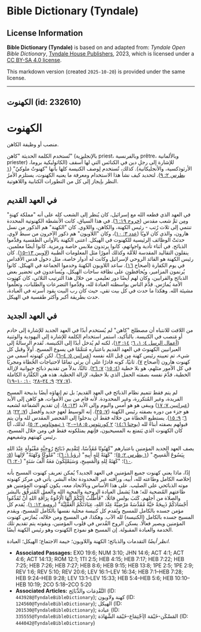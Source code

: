 # Bible Dictionary (Tyndale)

## License Information

**Bible Dictionary (Tyndale)** is based on and adapted from: _Tyndale Open Bible Dictionary_, [Tyndale House Publishers](https://tyndaleopenresources.com/), 2023, which is licensed under a [CC BY-SA 4.0 license](https://creativecommons.org/licenses/by-sa/4.0/legalcode.en).

This markdown version (created `2025-10-20`) is provided under the same license.



--------------------------------

## الكهنوت (id: 232610)

الكهنوت
=======

منصب أو وظيفة الكاهن.

 تُستخدم الكلمة الحديثة "كاهن" (بالإنجليزية priest، وبالفرنسية prêtre، وبالألمانية priester) للإشارة إلى رجلِ دين في الكنائس التي لها أُسقف (الكاثوليكية بروما، الأرثوذكسية، والأنجليكانية). كذلك، تُستخدم لِوصف الكنيسة كلها بأنها "كهنوتٌ ملوكيٌ" ([١ بطرس ٢: ٩](https://ref.ly/1Pet2:9)). لتحديد كيف نشأ هذا الاستخدام ومعرفة ما يعنيه الكهنوت، يستلزم الأمرُ النظر بإيجاز إلى كل من التطورات الكتابية واللاهوتية.

في العهد القديم
---------------

في العهد الذي قطعه الله مع إسرائيل، كان يُنظر إلى الشعب كله على أنه "مملكة كهنةٍ" ومِن ثمَّ شعب مقدس ([خروج ١٩: ٦](https://ref.ly/Exod19:6)). في هذا السياق، كانت الأنشطة الكهنوتية المحددة تنتمي إلى ثلاث رُتب \- رئيس الكهنة، والكاهن، واللاوي. كان "الكهنة" هم الذكور من نسل هارون، والذي كان لاويًا ([عدد ٣: ١٠](https://ref.ly/Num3:10))، وكان "اللاويون" هم ذكور الآخرون من سبط لاوي. حدثتْ الوظائف الرئيسية للكهنوت في الهيكل. اعتنى الكهنة بالأواني الطقسية وقدَّموا الذبائح. في أثناء تأدية واجباتهم، كانوا يرتدون ملابس خاصة ورمزية. كانوا أيضًا معلمين، ينقلون التقاليد المقدسة للأُمَّة وكذلك أمورًا مثل المعلومات الطبية ([لاويين ١٣–١٥](https://ref.ly/Lev13:1-Lev15:33)). كان رئيس الكهنة هو القائد الروحي لإسرائيل وكانت له أدوار خاصة، مثل دخول قدس الأقداس في يوم الكفارة (أصحاح [١٦](https://ref.ly/Lev16:1-Lev16:34)). ساعد اللاويون الكهنةَ وخدموا الجماعة في الهيكل. كانوا يُرنمون المزامير، ويُحافظون على نظافة ساحات الهيكل، ويُساعدون في تحضير بعض الذبائح والقرابين، وكان لهم أيضًا دور تعليمي. من خلال هذا الترتيب الثلاثي، كان كهنوت الأمة يُمارَس. قدَّمَ الناس بواسطته العبادةَ لله، وقدَّموا التضرعات والطلبات، وتعلَّموا مشيئة الله. وهكذا ما حدث في كل بيت تقي، حيث كان رب البيت يقود أسرته في العبادة، حدث بطريقة أكبر وأكثر طقسية في الهيكل.

في العهد الجديد
---------------

من اللافت للانتباه أن مصطلح "كاهن" لم يُستخدم أبدًا في العهد الجديد للإشارة إلى خادم أو مَنصب في الكنيسة. بالتأكيد، استمر استخدام الكلمة للإشارة إلى اليهودية والوثنية ([أعمال الرسل ٤: ١، ٦](https://ref.ly/Acts4:1)؛ [١٤: ١٣](https://ref.ly/Acts14:13))، لكنه لم يُدخل أبدًا إلى الكنيسة. تُقدم الرسالةُ إلى العبرانيين الكهنوتَ في العهد القديم باعتباره مُتمَّمًا في يسوع المسيح. أولاً وقبل كل شيء، تم تعيينه رئيس كهنة مِن قِبل الله نفسه ([عبرانين ٥: ٤–٦](https://ref.ly/Heb5:4-Heb5:6)). لكن كهنوته أسمى من كهنوت هارون (أصحاح [٧](https://ref.ly/Heb7:1-Heb7:28)). ثانيًا، كونه قادرًا على أن يرثي تمامًا لاحتياجات الخُطاة ومجربًا في كل الأمور مثلهم، هو بلا خطية ([٤: ١٥](https://ref.ly/Heb4:15)؛ [٧: ٢٦](https://ref.ly/Heb7:26)). ثالثًا، بدلاً من تقديم ذبائح حيوانية لإزالة الخطية، قدَّمَ نفسه بصفته الحمل الذي بلا خطية، لإزالة الخطية. هذه هي الكفَّارة الكاملة ([٧: ٢٧](https://ref.ly/Heb7:27)؛ [٩: ٢٤–٢٨](https://ref.ly/Heb9:24-Heb9:28)؛ [١٠: ١٠–١٩](https://ref.ly/Heb10:10-Heb10:19)).

لم يتم فقط تتميم نظام الذبائح في العهد القديم؛ بل تم إنهاؤه أيضًا بذبيحة المسيح الفريدة، وغير المُتكررة، وغير المحدودة. لأنه قام من بين الأموات، هو كاهن إلى الأبد ([عبرانيين ٧: ١٧](https://ref.ly/Heb7:17)) ويبقى هو هو أمس واليوم وإلى الأبد ([١٣: ٨](https://ref.ly/Heb13:8)). إن تقديم الشفاعة لشعبه هو جزء من دوره بصفته رئيس الكهنة ([٧: ٢٥](https://ref.ly/Heb7:25)). إنه الوسيط لعهدٍ جديد وأفضل ([٧: ٢٢](https://ref.ly/Heb7:22)؛ [٨: ٦](https://ref.ly/Heb8:6)؛ [٩: ١٥](https://ref.ly/Heb9:15)). يستطيع الخطاة من خلاله فقط أن يدخلوا إلى المَحضر المقدس لله وأن يتم قبولهم بصفته أبناءً لله ([يوحنا ١٤:٦](https://ref.ly/John14:6)؛ [٢ كورنثوس ٥: ١٨–٢٠](https://ref.ly/2Cor5:18-2Cor5:20)؛ [١ تيموثاوس ٢: ٥](https://ref.ly/1Tim2:5)). لذلك، أيًا كان الكهنوت الذي يَتمتع به المسيحيون، فإنهم يمتلكونه فقط في ومن خلال المسيح، رئيس كهنتهم وشفيعهم.

يصف العهد الجديد المؤمنين باعتبارهم "كَهَنُوتًا مُقَدَّسًا، لِتَقْدِيمِ ذَبَائِحَ رُوحِيَّةٍ مَقْبُولَةٍ عِنْدَ اللهِ بِيَسُوعَ الْمَسِيحِ." ([١ بطرس ٢: ٥](https://ref.ly/1Pet2:5))؛ "كَهَنَةً لِلهِ أَبِيهِ" ([رؤيا ١: ٦](https://ref.ly/Rev1:6))؛ "مُلُوكًا وَكَهَنَةً" لإلهنا ([٥: ١٠](https://ref.ly/Rev5:10))؛ "كَهَنَةً لِلهِ وَالْمَسِيحِ، وَسَيَمْلِكُونَ مَعَهُ أَلْفَ سَنَةٍ" ([٢٠: ٦](https://ref.ly/Rev20:6)).

إذًا، ماذا يعني كهنوت جميع المؤمنين في العهد الجديد؟ يُمكن تعريف كهنوت المسيح بأنه إخلاصه الكامل وطاعته لله، أبيه، ورأفته غير المحدودة تجاه البشر. يأتي في مركز كهنوته موته الذبائحي على الصليب. على هذا الأساس وبالاتحاد معه، يكون كهنوت المؤمنين هو طاعتهم المُضحية لله؛ هذا يَشمل العبادة الروحية والمحبة الله والعمل المُترفِّق بالبشر والصلاة من أجلهم. كَتَبَ بولس قائلًا، "فَأَطْلُبُ إِلَيْكُمْ أَيُّهَا الْإِخْوَةُ بِرَأْفَةِ اللهِ أَنْ تُقَدِّمُوا أَجْسَادَكُمْ ذَبِيحَةً حَيَّةً مُقَدَّسَةً مَرْضِيَّةً عِنْدَ اللهِ، عِبَادَتَكُمُ الْعَقْلِيَّةَ" ([رومية ١٢: ١](https://ref.ly/Rom12:1)). يُقدم كل مؤمن جسده بالكامل للمسيح وتُقدم كل كنيسة محلية نفسها بالكامل للمسيح، ويقدم المسيح جسده بالكامل (الكنيسة) لله الآب. وهكذا، في المسيح ومن خلاله، يُمارَس كهنوت المؤمنين ويصير فعالًا. يسكن الروح القُدس في قلوب المؤمنين، وبقوته يتم تقديم تلك الخدمة والعبادة المقبولة. إن المسيح هو نموذج الكهنوت وهو رئيس الكهنة أيضًا.

*انظر أيضًا* التقدمات والذبائح؛ الكهنة واللاويون؛ خيمة الاجتماع؛ الهيكل؛ العبادة.

* **Associated Passages:** EXO 19:6; NUM 3:10; JHN 14:6; ACT 4:1; ACT 4:6; ACT 14:13; ROM 12:1; 1TI 2:5; HEB 4:15; HEB 7:17; HEB 7:22; HEB 7:25; HEB 7:26; HEB 7:27; HEB 8:6; HEB 9:15; HEB 13:8; 1PE 2:5; 1PE 2:9; REV 1:6; REV 5:10; REV 20:6; LEV 16:1–LEV 16:34; HEB 7:1–HEB 7:28; HEB 9:24–HEB 9:28; LEV 13:1–LEV 15:33; HEB 5:4–HEB 5:6; HEB 10:10–HEB 10:19; 2CO 5:18–2CO 5:20
* **Associated Articles:** التَّقْدِمَات والذَّبَائِح (ID: `443928@TyndaleBibleDictionary`); كهنة ولاويون (ID: `124560@TyndaleBibleDictionary`); الهيكل (ID: `201530@TyndaleBibleDictionary`); عبادة (ID: `335555@TyndaleBibleDictionary`); المَسْكَن-خَيْمَة الِٱجْتِمَاع-خَيْمَة الشَّهَادَة (ID: `444042@TyndaleBibleDictionary`)


